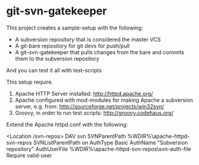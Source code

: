 
git-svn-gatekeeper
=================

This project creates a sample-setup with the following:
- A subversion repository that is considered the master VCS
- A git-bare repository for git devs for push/pull
- A git-svn-gatekeeper that pulls changes from the bare and commits them to the subversion repository

And you can test it all with test-scripts

This setup require.

1. Apache HTTP Server installed: http://httpd.apache.org/
2. Apache configured with mod-modules for making Apache a subversion server, e.g. from: http://sourceforge.net/projects/win32svn/
3. Groovy, in order to run test scripts: http://groovy.codehaus.org/


Extend the Apache httpd.conf with the following:

<Location /svn-repos>
  DAV svn
  SVNParentPath %WDIR%\apache-httpd-svn-repos
  SVNListParentPath on
  AuthType Basic
  AuthName "Subversion repository"
  AuthUserFile %WDIR%\apache-httpd-svn-repos\svn-auth-file
  Require valid-user
</Location>


